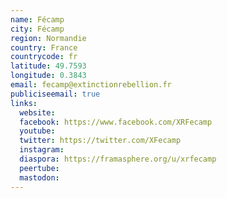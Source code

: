 ```yaml
---
name: Fécamp
city: Fécamp
region: Normandie
country: France
countrycode: fr
latitude: 49.7593
longitude: 0.3843
email: fecamp@extinctionrebellion.fr
publiciseemail: true
links:
  website:
  facebook: https://www.facebook.com/XRFecamp
  youtube:
  twitter: https://twitter.com/XFecamp
  instagram:
  diaspora: https://framasphere.org/u/xrfecamp
  peertube:
  mastodon:
---
```

